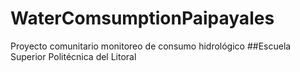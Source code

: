 # WaterComsumptionPaipayales
Proyecto comunitario monitoreo de consumo hidrológico
##Escuela Superior Politécnica del Litoral
